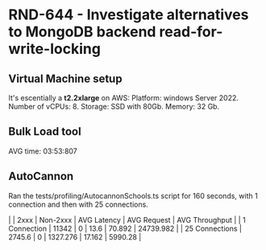 # RND-644 - Investigate alternatives to MongoDB backend read-for-write-locking

## Virtual Machine setup

It's escentially a **t2.2xlarge** on AWS:
  Platform: windows Server 2022.
  Number of vCPUs: 8.
  Storage: SSD with 80Gb.
  Memory: 32 Gb.

## Bulk Load tool

AVG time: 03:53:807

## AutoCannon

Ran the tests/profiling/AutocannonSchools.ts script for 160 seconds, with 1 connection and then with 25 connections.

|                  | 2xxx     | Non-2xxx   | AVG Latency | AVG Request | AVG Throughput |
| 1  Connection    | 11342    | 0          | 13.6        | 70.892      | 24739.982      |
| 25 Connections   | 2745.6   | 0          | 1327.276    | 17.162      | 5990.28        |
